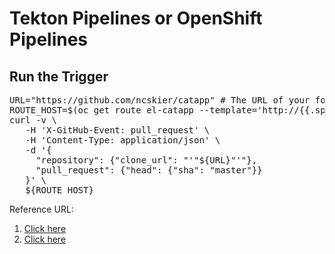# Tekton Pipelines or OpenShift Pipelines

<h2> Run the Trigger </h2>
<pre>
URL="https://github.com/ncskier/catapp" # The URL of your fork of CatApp
ROUTE_HOST=$(oc get route el-catapp --template='http://{{.spec.host}}')
curl -v \
   -H 'X-GitHub-Event: pull_request' \
   -H 'Content-Type: application/json' \
   -d '{
     "repository": {"clone_url": "'"${URL}"'"},
     "pull_request": {"head": {"sha": "master"}}
   }' \
   ${ROUTE_HOST}
</pre>

Reference URL: 
1. <a href="https://github.com/ncskier/catapp/tree/master/tekton">Click here</a>
2. <a href="https://developer.ibm.com/tutorials/tekton-triggers-101/">Click here</a>
